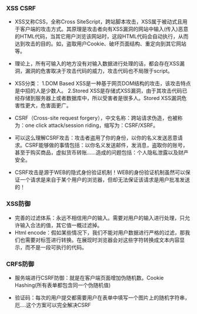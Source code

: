 ### XSS CSRF

+ XSS又称CSS，全称Cross SiteScript，跨站脚本攻击，XSS属于被动式且用于客户端的攻击方式。其原理是攻击者向有XSS漏洞的网站中输入(传入)恶意的HTML代码，当其它用户浏览该网站时，这段HTML代码会自动执行，从而达到攻击的目的。如，盗取用户Cookie、破坏页面结构、重定向到其它网站等。

+ 理论上，所有可输入的地方没有对输入数据进行处理的话，都会存在XSS漏洞，漏洞的危害取决于攻击代码的威力，攻击代码也不局限于script。
+ XSS分类：
1.DOM Based XSS是一种基于网页DOM结构的攻击，该攻击特点是中招的人是少数人。
2.Stored XSS是存储式XSS漏洞，由于其攻击代码已经存储到服务器上或者数据库中，所以受害者是很多人。Stored XSS漏洞危害性更大，危害面更广。

+ CSRF（Cross-site request forgery），中文名称：跨站请求伪造，也被称为：one click attack/session riding，缩写为：CSRF/XSRF。

+ 可以这么理解CSRF攻击：攻击者盗用了你的身份，以你的名义发送恶意请求。CSRF能够做的事情包括：以你名义发送邮件，发消息，盗取你的账号，甚至于购买商品，虚拟货币转账......造成的问题包括：个人隐私泄露以及财产安全。

+ CSRF攻击是源于WEB的隐式身份验证机制！WEB的身份验证机制虽然可以保证一个请求是来自于某个用户的浏览器，但却无法保证该请求是用户批准发送的！



### XSS防御
+ 完善的过滤体系：永远不相信用户的输入。需要对用户的输入进行处理，只允许输入合法的值，其它值一概过滤掉。
+ Html encode：假如某些情况下，我们不能对用户数据进行严格的过滤，那我们也需要对标签进行转换。在展现时浏览器会对这些字符转换成文本内容显示，而不是一段可执行的代码。


### CRFS防御
+ 服务端进行CSRF防御：就是在客户端页面增加伪随机数。Cookie Hashing(所有表单都包含同一个伪随机值)

+ 验证码：每次的用户提交都需要用户在表单中填写一个图片上的随机字符串，厄....这个方案可以完全解决CSRF

